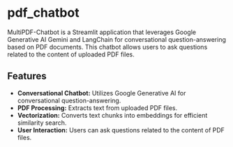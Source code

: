 # pdf_chatbot
MultiPDF-Chatbot is a Streamlit application that leverages Google Generative AI Gemini and LangChain for conversational question-answering based on PDF documents. This chatbot allows users to ask questions related to the content of uploaded PDF files.

## Features
- **Conversational Chatbot:** Utilizes Google Generative AI for conversational question-answering.
- **PDF Processing:** Extracts text from uploaded PDF files.
- **Vectorization:** Converts text chunks into embeddings for efficient similarity search.
- **User Interaction:** Users can ask questions related to the content of PDF files.
